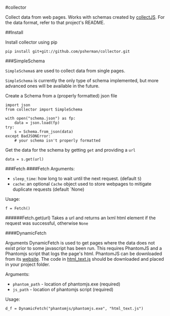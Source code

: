 #collector

Collect data from web pages. Works with schemas created by [collectJS](https://github.com/psherman/collectorjs). For the data format, refer to that project's README.

##Install

Install collector using pip

    pip install git+git://github.com/psherman/collector.git

###SimpleSchema

`SimpleSchema`s are used to collect data from single pages.

`SimpleSchema` is currently the only type of schema implemented, but more advanced ones will be available in the future.

Create a Schema from a (properly formatted) json file

    import json
    from collector import SimpleSchema

    with open("schema.json") as fp:
        data = json.load(fp)
    try:
        s = Schema.from_json(data)
    except BadJSONError:
        # your schema isn't properly formatted

Get the data for the schema by getting `get` and providing a `url`

    data = s.get(url)

###Fetch
####Fetch
Arguments:

* `sleep_time`: how long to wait until the next request. (default `5`)
* `cache`: an optional `Cache` object used to store webpages to mitigate duplicate requests (default `None)

Usage:

    f = Fetch()

######Fetch.get(url)
Takes a url and returns an lxml html element if the request was successful, otherwise `None`

####DynamicFetch

Arguments
DynamicFetch is used to get pages where the data does not exist prior to some javascript has been run. 
This requires PhantomJS and a Phantomjs script that logs the page's html. PhantomJS can be downloaded from its [website](http://phantomjs.org/). The code in [html_text.js](/blob/master/html_text.js) should be downloaded and placed in your project folder.

Arguments:

* `phantom_path` - location of phantomjs.exe (required)
* `js_path` - location of phantomjs script (required)


Usage:

    d_f = DynamicFetch("phantomjs/phantomjs.exe", "html_text.js")
